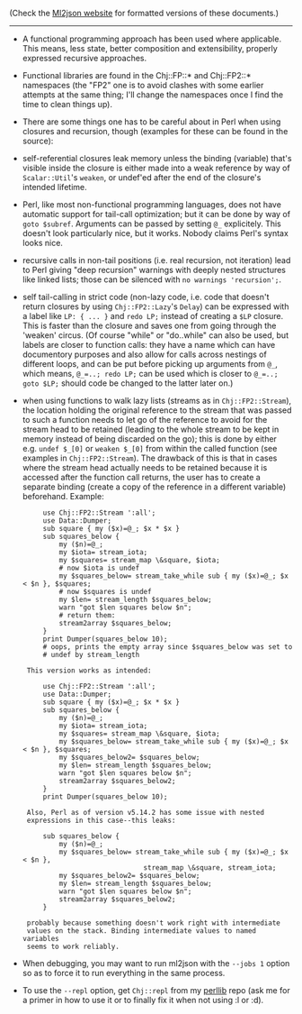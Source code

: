 (Check the [Ml2json website](http://ml2json.christianjaeger.ch/) for
formatted versions of these documents.)

---

* A functional programming approach has been used where applicable. This
means, less state, better composition and extensibility, properly
expressed recursive approaches.

* Functional libraries are found in the Chj::FP::* and Chj::FP2::*
namespaces (the "FP2" one is to avoid clashes with some earlier
attempts at the same thing; I'll change the namespaces once I find the
time to clean things up).

* There are some things one has to be careful about in Perl when using
closures and recursion, though (examples for these can be found in the
source):

 - self-referential closures leak memory unless the binding (variable)
 that's visible inside the closure is either made into a weak
 reference by way of `Scalar::Util`'s `weaken`, or undef'ed after the
 end of the closure's intended lifetime.

 - Perl, like most non-functional programming languages, does not have
 automatic support for tail-call optimization; but it can be done by
 way of `goto $subref`. Arguments can be passed by setting `@_`
 explicitely. This doesn't look particularly nice, but it
 works. Nobody claims Perl's syntax looks nice.

 - recursive calls in non-tail positions (i.e. real recursion, not
 iteration) lead to Perl giving "deep recursion" warnings with deeply
 nested structures like linked lists; those can be silenced with `no
 warnings 'recursion';`.

 - self tail-calling in strict code (non-lazy code, i.e. code that
 doesn't return closures by using `Chj::FP2::Lazy`'s `Delay`) can be
 expressed with a label like `LP: { ... }` and `redo LP;` instead of
 creating a `$LP` closure. This is faster than the closure and saves one
 from going through the 'weaken' circus. (Of course "while" or
 "do..while" can also be used, but labels are closer to function
 calls: they have a name which can have documentory purposes and also
 allow for calls across nestings of different loops, and can be put
 before picking up arguments from `@_`, which means, `@_=..; redo LP;`
 can be used which is closer to `@_=..; goto $LP;` should code be
 changed to the latter later on.)

 - when using functions to walk lazy lists (streams as in
 `Chj::FP2::Stream`), the location holding the original reference to the
 stream that was passed to such a function needs to let go of the
 reference to avoid for the stream head to be retained (leading to the
 whole stream to be kept in memory instead of being discarded on the
 go); this is done by either e.g. `undef $_[0]` or `weaken $_[0]` from
 within the called function (see examples in `Chj::FP2::Stream`). The
 drawback of this is that in cases where the stream head actually
 needs to be retained because it is accessed after the function call
 returns, the user has to create a separate binding (create a copy of
 the reference in a different variable) beforehand. Example:

            use Chj::FP2::Stream ':all';
            use Data::Dumper;
            sub square { my ($x)=@_; $x * $x }
            sub squares_below {
                my ($n)=@_;
                my $iota= stream_iota;
                my $squares= stream_map \&square, $iota;
                # now $iota is undef
                my $squares_below= stream_take_while sub { my ($x)=@_; $x < $n }, $squares;
                # now $squares is undef
                my $len= stream_length $squares_below;
                warn "got $len squares below $n";
                # return them:
                stream2array $squares_below;
            }
            print Dumper(squares_below 10);
            # oops, prints the empty array since $squares_below was set to
            # undef by stream_length

        This version works as intended:

            use Chj::FP2::Stream ':all';
            use Data::Dumper;
            sub square { my ($x)=@_; $x * $x }
            sub squares_below {
                my ($n)=@_;
                my $iota= stream_iota;
                my $squares= stream_map \&square, $iota;
                my $squares_below= stream_take_while sub { my ($x)=@_; $x < $n }, $squares;
                my $squares_below2= $squares_below;
                my $len= stream_length $squares_below;
                warn "got $len squares below $n";
                stream2array $squares_below2;
            }
            print Dumper(squares_below 10);

        Also, Perl as of version v5.14.2 has some issue with nested
        expressions in this case--this leaks:

            sub squares_below {
                my ($n)=@_;
                my $squares_below= stream_take_while sub { my ($x)=@_; $x < $n },
                                     stream_map \&square, stream_iota;
                my $squares_below2= $squares_below;
                my $len= stream_length $squares_below;
                warn "got $len squares below $n";
                stream2array $squares_below2;
            }

        probably because something doesn't work right with intermediate
        values on the stack. Binding intermediate values to named variables
        seems to work reliably.

* When debugging, you may want to run ml2json with the `--jobs 1` option
so as to force it to run everything in the same process.

* To use the `--repl` option, get `Chj::repl` from my [perllib][1] repo
 (ask me for a primer in how to use it or to finally fix it when not
 using :l or :d).

 [1]: https://github.com/pflanze/chj-perllib
